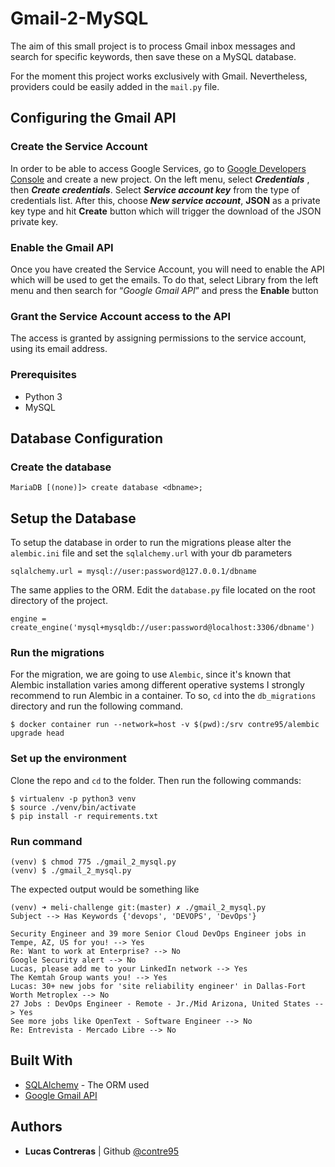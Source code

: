 # Gmail-2-MySQL 

The aim of this small project is to process Gmail inbox messages and search for specific keywords, then save these on a MySQL database.

For the moment this project works exclusively with Gmail. Nevertheless, providers could be easily added in the `mail.py` file.

## Configuring the Gmail API

### Create the Service Account
In order to be able to access Google Services, go to [Google Developers Console](https://console.developers.google.com/) and create a new project.
On the left menu, select ***Credentials*** , then ***Create credentials***. Select ***Service account key*** from the type of credentials list. After this, choose ***New service account***, **JSON** as a private key type and hit **Create** button which will trigger the download of the JSON private key.

### Enable the Gmail API 
Once you have created the Service Account, you will need to enable the API which will be used to get the emails. To do that, select Library from the left menu and then search for “*Google Gmail API*” and press the **Enable** button

### Grant the Service Account access to the API
The access is granted by assigning permissions to the service account, using its email address. 

### Prerequisites
  * Python 3
  * MySQL

## Database Configuration

### Create the database
```
MariaDB [(none)]> create database <dbname>;
```
## Setup the Database
To setup the database in order to run the migrations please alter the `alembic.ini` file and set the `sqlalchemy.url` with your db parameters
```
sqlalchemy.url = mysql://user:password@127.0.0.1/dbname
```
The same applies to the ORM. Edit the `database.py` file located on the root directory of the project.
```
engine = create_engine('mysql+mysqldb://user:password@localhost:3306/dbname')
```

### Run the migrations
For the migration, we are going to use `Alembic`, since it's known that Alembic installation varies among different operative systems I strongly recommend to run Alembic in a container. To so, `cd` into the `db_migrations` directory and run the following command.
```
$ docker container run --network=host -v $(pwd):/srv contre95/alembic upgrade head
```

### Set up the environment
Clone the repo and `cd` to the folder. Then run the following commands:
```
$ virtualenv -p python3 venv
$ source ./venv/bin/activate
$ pip install -r requirements.txt
```

### Run command

```
(venv) $ chmod 775 ./gmail_2_mysql.py
(venv) $ ./gmail_2_mysql.py
```
The expected output would be something like 
```
(venv) ➜ meli-challenge git:(master) ✗ ./gmail_2_mysql.py 
Subject --> Has Keywords {'devops', 'DEVOPS', 'DevOps'}

Security Engineer and 39 more Senior Cloud DevOps Engineer jobs in Tempe, AZ, US for you! --> Yes
Re: Want to work at Enterprise? --> No
Google Security alert --> No
Lucas, please add me to your LinkedIn network --> Yes
The Kemtah Group wants you! --> Yes
Lucas: 30+ new jobs for 'site reliability engineer' in Dallas-Fort Worth Metroplex --> No
27 Jobs : DevOps Engineer - Remote - Jr./Mid Arizona, United States --> Yes
See more jobs like OpenText - Software Engineer --> No
Re: Entrevista - Mercado Libre --> No
```
## Built With
* [SQLAlchemy](https://www.sqlalchemy.org/) - The ORM used
* [Google Gmail API](https://developers.google.com/gmail/)


## Authors

* **Lucas Contreras**  | Github [@contre95](https://github.com/contre95)


